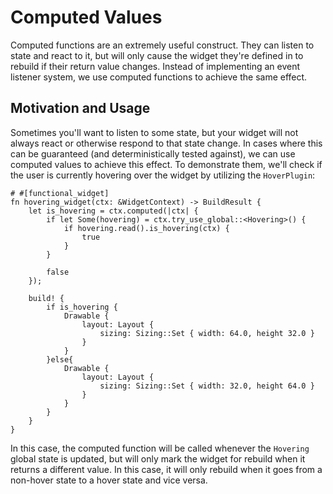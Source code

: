 # Computed Values

Computed functions are an extremely useful construct. They can listen to state and react to it, but will only cause the widget they're defined in to rebuild if their return value changes. Instead of implementing an event listener system, we use computed functions to achieve the same effect.

## Motivation and Usage

Sometimes you'll want to listen to some state, but your widget will not always react or otherwise respond to that state change. In cases where this can be guaranteed (and deterministically tested against), we can use computed values to achieve this effect. To demonstrate them, we'll check if the user is currently hovering over the widget by utilizing the `HoverPlugin`:

```rust,noplaypen
# #[functional_widget]
fn hovering_widget(ctx: &WidgetContext) -> BuildResult {
    let is_hovering = ctx.computed(|ctx| {
        if let Some(hovering) = ctx.try_use_global::<Hovering>() {
            if hovering.read().is_hovering(ctx) {
                true
            }
        }

        false
    });

    build! {
        if is_hovering {
            Drawable {
                layout: Layout {
                    sizing: Sizing::Set { width: 64.0, height 32.0 }
                }
            }
        }else{
            Drawable {
                layout: Layout {
                    sizing: Sizing::Set { width: 32.0, height 64.0 }
                }
            }
        }
    }
}
```

In this case, the computed function will be called whenever the `Hovering` global state is updated, but will only mark the widget for rebuild when it returns a different value. In this case, it will only rebuild when it goes from a non-hover state to a hover state and vice versa.